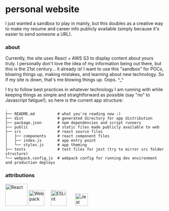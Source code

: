 # personal website
I just wanted a sandbox to play in mainly, but this doubles as a creative way to make my resume and career info publicly available (simply because it's easier to send someone a URL).

### about
Currently, the site uses React + AWS S3 to display content about yours truly. I personally don't love the idea of my information being out there, but this is the 21st century... it already is! I want to use this "sandbox" for POCs, blowing things up, making mistakes, and learning about new technology. So if my site is down, that's me blowing things up. Oops. ^_^

I try to follow best practices in whatever technology I am running with while keeping things as simple and straightforward as possible (say "no" to Javascript fatigue!), so here is the current app structure:
```
.
├── README.md          # what you're reading now :)
├── dist               # generated directory for app distribution
├── package.json       # npm dependencies and script runners
├── public             # static files made publicly available to web
├── src                # react source files
│   ├── components     # react component files
│   ├── index.js       # app entry point
│   └── styles.js      # app theming
├── tests              # test files for jest (try to mirror src folder structure)
└── webpack.config.js  # webpack config for running dev environment and production deploys
```

### attributions
<a href="https://reactjs.org" title="React"><img src="https://upload.wikimedia.org/wikipedia/commons/thumb/a/a7/React-icon.svg/1200px-React-icon.svg.png" width="70" alt="React" /></a>
<a href="https://webpack.js.org" title="Webpack"><img src="https://day-journal.com/memo/images/logo/webpack.png" width="50" alt="Webpack" /></a>&nbsp;&nbsp;&nbsp;&nbsp;
<a href="https://eslint.org" title="ESLint"><img src="https://eslint.org/img/logo.svg" width="50" alt="ESLint" /></a>&nbsp;&nbsp;&nbsp;&nbsp;&nbsp;&nbsp;
<a href="https://facebook.github.io/jest" title="Jest"><img src="https://cloudinary-a.akamaihd.net/bountysource/image/upload/d_noaoqqwxegvmulwus0un.png,c_pad,w_200,h_200,b_white/ivp5rb3l5uo7vlcam5kc.png" width="40" alt="Jest" /></a>